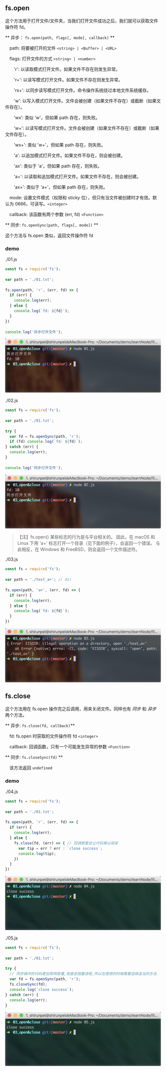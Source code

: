 ## fs.open

这个方法用于打开文件/文件夹，当我们打开文件成功之后，我们就可以获取文件操作符 fd。

** 异步： `fs.open(path, flags[, mode], callback)` **

&emsp;path: 将要被打开的文件 `<string> | <Buffer> | <URL>`

&emsp;flags: 打开文件的方式 `<string> | <number>`

&emsp;&emsp;'r': 以读取模式打开文件。如果文件不存在则发生异常。

&emsp;&emsp;'r+': 以读写模式打开文件。如果文件不存在则发生异常。

&emsp;&emsp;'rs+': 以同步读写模式打开文件。命令操作系统绕过本地文件系统缓存。

&emsp;&emsp;'w': 以写入模式打开文件。文件会被创建（如果文件不存在）或截断（如果文件存在）。

&emsp;&emsp;'wx': 类似 'w'，但如果 path 存在，则失败。

&emsp;&emsp;'w+': 以读写模式打开文件。文件会被创建（如果文件不存在）或截断（如果文件存在）。

&emsp;&emsp;'wx+': 类似 'w+'，但如果 path 存在，则失败。

&emsp;&emsp;'a': 以追加模式打开文件。如果文件不存在，则会被创建。

&emsp;&emsp;'ax': 类似于 'a'，但如果 path 存在，则失败。

&emsp;&emsp;'a+': 以读取和追加模式打开文件。如果文件不存在，则会被创建。

&emsp;&emsp;'ax+': 类似于 'a+'，但如果 path 存在，则失败。

&emsp;mode: 设置文件模式（权限和 sticky 位），但只有当文件被创建时才有效。默认为 0666，可读写。`<integer>`

&emsp;callback: 该函数有两个参数 (err, fd) `<Function>`

** 同步: `fs.openSync(path, flags[, mode])` **

这个方法与 fs.open 类似，返回文件操作符 fd

### demo
./01.js
```javascript
const fs = require('fs');

var path = './01.txt';

fs.open(path, 'r', (err, fd) => {
  if (err) {
    console.log(err);
  } else {
    console.log(`fd: ${fd}`);
  }
})

console.log('异步打开文件');
```
![run 01.js](../../images/fileSystem_03.png)


./02.js
```javascript
const fs = require('fs');

var path = './01.txt';

try {
  var fd = fs.openSync(path, 'r');
  if (fd) console.log(`fd: ${fd}`);
} catch (err) {
  console.log(err);
}

console.log('同步打开文件');
```
![run 02.js](../../images/fileSystem_04.png)


> 【注】fs.open() 某些标志的行为是与平台相关的。 因此，在 macOS 和 Linux 下用 'a+' 标志打开一个目录（见下面的例子），会返回一个错误。 与此相反，在 Windows 和 FreeBSD，则会返回一个文件描述符。

./03.js
```javascript
const fs = require('fs');

var path = './test_a+'; // dir

fs.open(path, 'a+', (err, fd) => {
  if (err) {
    console.log(err);
  } else {
    console.log(`fd: ${fd}`);
  }
})
```
![run 03.js](../../images/fileSystem_05.png)

## fs.close

这个方法用在 fs.open 操作完之后调用，用来关闭文件。同样也有 *同步* 和 *异步* 两个方法。

** 异步: `fs.close(fd, callback)`**

&emsp;fd: fs.open 时获取的文件操作符 fd `<integer>`

&emsp;callback: 回调函数，只有一个可能发生异常的参数 `<Function>`

** 同步: `fs.closeSync(fd)` **

&emsp;该方法返回 `undefined`

### demo
./04.js
```javascript
const fs = require('fs');

var path = './01.txt';

fs.open(path, 'r', (err, fd) => {
  if (err) {
    console.log(err);
  } else {
    fs.close(fd, (err) => { // 回调嵌套会让代码难以阅读
      var tip = err ? err : `close success`;
      console.log(tip);
    })
  }
})
```
![run 04.js](../../images/fileSystem_06.png)

./05.js
```javascript
const fs = require('fs');

var path = './01.txt';

try {
  // 同步操作的代码更加简明易懂,但是会阻塞进程,所以在使用的时候需要选择适当的方法
  var fd = fs.openSync(path, 'r');
  fs.closeSync(fd);
  console.log(`close success`);
} catch (err) {
  console.log(err);
}
```

![run 05.js](../../images/fileSystem_07.png)
